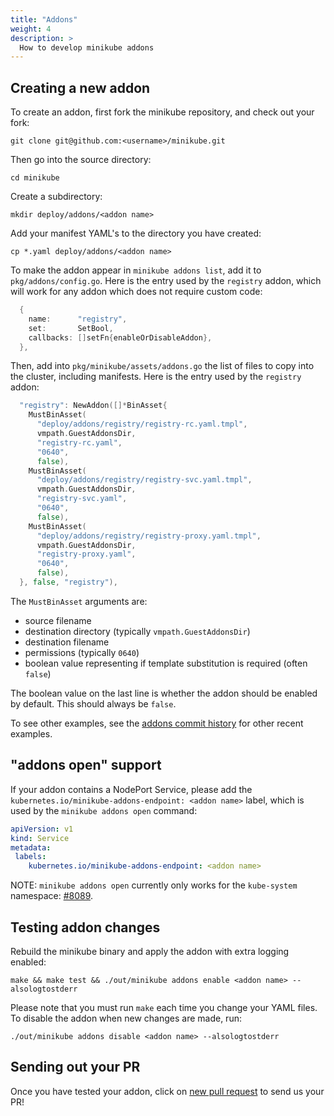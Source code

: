 ```yaml
---
title: "Addons"
weight: 4
description: >
  How to develop minikube addons
---
```


## Creating a new addon

To create an addon, first fork the minikube repository, and check out your fork:

`git clone git@github.com:<username>/minikube.git`

Then go into the source directory:

`cd minikube`

Create a subdirectory:

`mkdir deploy/addons/<addon name>`

Add your manifest YAML's to the directory you have created:

`cp *.yaml deploy/addons/<addon name>`

To make the addon appear in `minikube addons list`, add it to `pkg/addons/config.go`. Here is the entry used by the `registry` addon, which will work for any addon which does not require custom code:

```go
  {
    name:      "registry",
    set:       SetBool,
    callbacks: []setFn{enableOrDisableAddon},
  },
```

Then, add into `pkg/minikube/assets/addons.go` the list of files to copy into the cluster, including manifests. Here is the entry used by the `registry` addon:

```go
  "registry": NewAddon([]*BinAsset{
    MustBinAsset(
      "deploy/addons/registry/registry-rc.yaml.tmpl",
      vmpath.GuestAddonsDir,
      "registry-rc.yaml",
      "0640",
      false),
    MustBinAsset(
      "deploy/addons/registry/registry-svc.yaml.tmpl",
      vmpath.GuestAddonsDir,
      "registry-svc.yaml",
      "0640",
      false),
    MustBinAsset(
      "deploy/addons/registry/registry-proxy.yaml.tmpl",
      vmpath.GuestAddonsDir,
      "registry-proxy.yaml",
      "0640",
      false),
  }, false, "registry"),
```

The `MustBinAsset` arguments are:

* source filename
* destination directory (typically `vmpath.GuestAddonsDir`)
* destination filename
* permissions (typically `0640`)
* boolean value representing if template substitution is required (often `false`)

The boolean value on the last line is whether the addon should be enabled by default. This should always be `false`.

To see other examples, see the [addons commit history](https://github.com/kubernetes/minikube/commits/master/deploy/addons) for other recent examples.

## "addons open" support

If your addon contains a NodePort Service, please add the `kubernetes.io/minikube-addons-endpoint: <addon name>` label, which is used by the  `minikube addons open` command:

```yaml
apiVersion: v1
kind: Service
metadata:
 labels:
    kubernetes.io/minikube-addons-endpoint: <addon name>
```

NOTE: `minikube addons open` currently only works for the `kube-system` namespace: [#8089](https://github.com/kubernetes/minikube/issues/8089).

## Testing addon changes

Rebuild the minikube binary and apply the addon with extra logging enabled:

```shell
make && make test && ./out/minikube addons enable <addon name> --alsologtostderr
```

Please note that you must run `make` each time you change your YAML files. To disable the addon when new changes are made, run:

```shell
./out/minikube addons disable <addon name> --alsologtostderr
```

## Sending out your PR

Once you have tested your addon, click on [new pull request](https://github.com/kubernetes/minikube/compare) to send us your PR!

